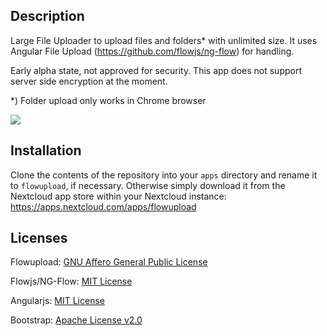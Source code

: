 Description
-----------
Large File Uploader to upload files and folders* with unlimited size. It uses Angular File Upload (https://github.com/flowjs/ng-flow) for handling.

Early alpha state, not approved for security. This app does not support server side encryption at the moment.

*) Folder upload only works in Chrome browser

![](https://raw.githubusercontent.com/e-alfred/flowupload/master/appinfo/screenshot-flowupload.png)

Installation
------------
Clone the contents of the repository into your `apps` directory and rename it to `flowupload`, if necessary. Otherwise simply download it from the Nextcloud app store within your Nextcloud instance: https://apps.nextcloud.com/apps/flowupload

Licenses
-------
Flowupload: [GNU Affero General Public License](http://www.gnu.org/licenses/agpl-3.0.html)

Flowjs/NG-Flow: [MIT License](https://opensource.org/licenses/MIT)

Angularjs: [MIT License](https://opensource.org/licenses/MIT)

Bootstrap: [Apache License v2.0](http://www.apache.org/licenses/LICENSE-2.0)
